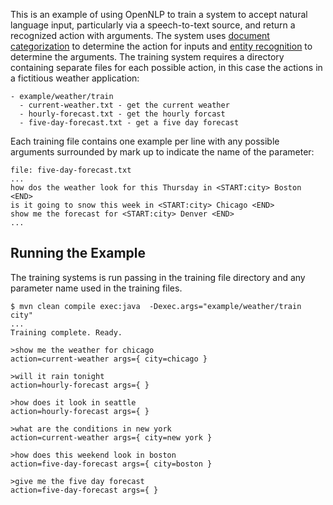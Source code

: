 This is an example of using OpenNLP to train a system to accept natural language input, particularly via a speech-to-text source, and return a recognized action with arguments. The system uses [document categorization](https://opennlp.apache.org/documentation/1.5.3/manual/opennlp.html#tools.doccat) to determine the action for inputs and [entity recognition](https://opennlp.apache.org/documentation/1.5.3/manual/opennlp.html#tools.namefind) to determine the arguments. The training system requires a directory containing separate files for each possible action, in this case the actions in a fictitious weather application:

```
- example/weather/train
  - current-weather.txt - get the current weather
  - hourly-forecast.txt - get the hourly forcast
  - five-day-forecast.txt - get a five day forecast
```

Each training file contains one example per line with any possible arguments surrounded by mark up to indicate the name of the parameter:

```
file: five-day-forecast.txt
...
how dos the weather look for this Thursday in <START:city> Boston <END>
is it going to snow this week in <START:city> Chicago <END>
show me the forecast for <START:city> Denver <END>
...

```

## Running the Example

The training systems is run passing in the training file directory and any parameter name used in the training files.

```
$ mvn clean compile exec:java  -Dexec.args="example/weather/train city"
...
Training complete. Ready.

>show me the weather for chicago
action=current-weather args={ city=chicago }

>will it rain tonight
action=hourly-forecast args={ }

>how does it look in seattle
action=hourly-forecast args={ }

>what are the conditions in new york
action=current-weather args={ city=new york }

>how does this weekend look in boston
action=five-day-forecast args={ city=boston }

>give me the five day forecast
action=five-day-forecast args={ }
```
